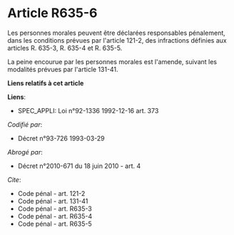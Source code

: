 # Article R635-6

Les personnes morales peuvent être déclarées responsables pénalement, dans les conditions prévues par l'article 121-2, des
infractions définies aux articles R. 635-3, R. 635-4 et R. 635-5.

La peine encourue par les personnes morales est l'amende, suivant les modalités prévues par l'article 131-41.

**Liens relatifs à cet article**

**Liens**:

  - SPEC_APPLI: Loi n°92-1336 1992-12-16 art. 373

_Codifié par_:

  - Décret n°93-726 1993-03-29

_Abrogé par_:

  - Décret n°2010-671 du 18 juin 2010 - art. 4

_Cite_:

  - Code pénal - art. 121-2
  - Code pénal - art. 131-41
  - Code pénal - art. R635-3
  - Code pénal - art. R635-4
  - Code pénal - art. R635-5
